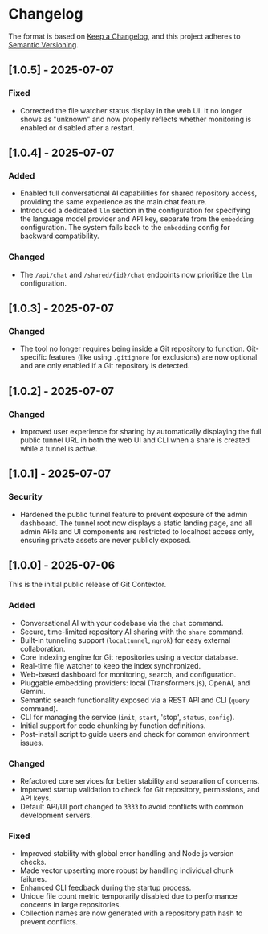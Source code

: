# Changelog

The format is based on [Keep a Changelog](https://keepachangelog.com/en/1.0.0/),
and this project adheres to [Semantic Versioning](https://semver.org/spec/v2.0.0.html).

## [1.0.5] - 2025-07-07

### Fixed
- Corrected the file watcher status display in the web UI. It no longer shows as "unknown" and now properly reflects whether monitoring is enabled or disabled after a restart.

## [1.0.4] - 2025-07-07

### Added
- Enabled full conversational AI capabilities for shared repository access, providing the same experience as the main chat feature.
- Introduced a dedicated `llm` section in the configuration for specifying the language model provider and API key, separate from the `embedding` configuration. The system falls back to the `embedding` config for backward compatibility.

### Changed
- The `/api/chat` and `/shared/{id}/chat` endpoints now prioritize the `llm` configuration.

## [1.0.3] - 2025-07-07

### Changed
- The tool no longer requires being inside a Git repository to function. Git-specific features (like using `.gitignore` for exclusions) are now optional and are only enabled if a Git repository is detected.

## [1.0.2] - 2025-07-07

### Changed
- Improved user experience for sharing by automatically displaying the full public tunnel URL in both the web UI and CLI when a share is created while a tunnel is active.

## [1.0.1] - 2025-07-07

### Security
- Hardened the public tunnel feature to prevent exposure of the admin dashboard. The tunnel root now displays a static landing page, and all admin APIs and UI components are restricted to localhost access only, ensuring private assets are never publicly exposed.

## [1.0.0] - 2025-07-06

This is the initial public release of Git Contextor.

### Added
- Conversational AI with your codebase via the `chat` command.
- Secure, time-limited repository AI sharing with the `share` command.
- Built-in tunneling support (`localtunnel`, `ngrok`) for easy external collaboration.
- Core indexing engine for Git repositories using a vector database.
- Real-time file watcher to keep the index synchronized.
- Web-based dashboard for monitoring, search, and configuration.
- Pluggable embedding providers: local (Transformers.js), OpenAI, and Gemini.
- Semantic search functionality exposed via a REST API and CLI (`query` command).
- CLI for managing the service (`init`, `start`, 'stop', `status`, `config`).
- Initial support for code chunking by function definitions.
- Post-install script to guide users and check for common environment issues.

### Changed
- Refactored core services for better stability and separation of concerns.
- Improved startup validation to check for Git repository, permissions, and API keys.
- Default API/UI port changed to `3333` to avoid conflicts with common development servers.

### Fixed
- Improved stability with global error handling and Node.js version checks.
- Made vector upserting more robust by handling individual chunk failures.
- Enhanced CLI feedback during the startup process.
- Unique file count metric temporarily disabled due to performance concerns in large repositories.
- Collection names are now generated with a repository path hash to prevent conflicts.
